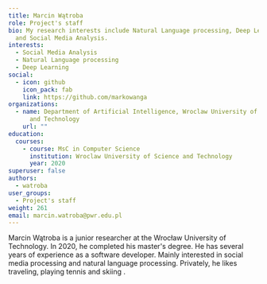 ```yaml
---
title: Marcin Wątroba
role: Project's staff
bio: My research interests include Natural Language processing, Deep Learning
  and Social Media Analysis.
interests:
  - Social Media Analysis
  - Natural Language processing
  - Deep Learning
social:
  - icon: github
    icon_pack: fab
    link: https://github.com/markowanga
organizations:
  - name: Department of Artificial Intelligence, Wroclaw University of Science
      and Technology
    url: ""
education:
  courses:
    - course: MsC in Computer Science
      institution: Wroclaw University of Science and Technology
      year: 2020
superuser: false
authors:
  - watroba
user_groups:
  - Project's staff
weight: 261
email: marcin.watroba@pwr.edu.pl
---
```

Marcin Wątroba is a junior researcher at the Wrocław University of Technology. In 2020, he completed his master's degree. He has several years of experience as a software developer. Mainly interested in social media processing and natural language processing. Privately, he likes traveling, playing tennis and skiing .
